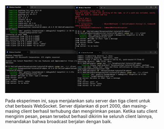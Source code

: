 ![gurt:yo](image.png)

Pada eksperimen ini, saya menjalankan satu server dan tiga client untuk chat berbasis WebSocket. Server dijalankan di port 2000, dan masing-masing client berhasil terhubung dan mengirimkan pesan. Ketika satu client mengirim pesan, pesan tersebut berhasil dikirim ke seluruh client lainnya, menandakan bahwa broadcast berjalan dengan baik.